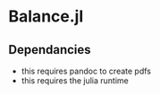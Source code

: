 # Balance.jl

## Dependancies

* this requires pandoc to create pdfs
* this requires the julia runtime